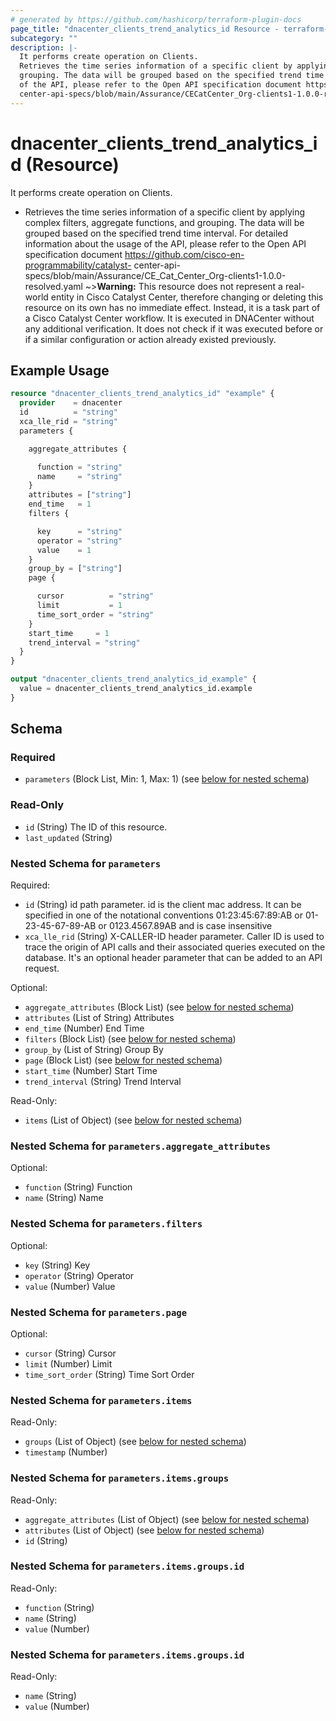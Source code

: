 ```yaml
---
# generated by https://github.com/hashicorp/terraform-plugin-docs
page_title: "dnacenter_clients_trend_analytics_id Resource - terraform-provider-dnacenter"
subcategory: ""
description: |-
  It performs create operation on Clients.
  Retrieves the time series information of a specific client by applying complex filters, aggregate functions, and
  grouping. The data will be grouped based on the specified trend time interval. For detailed information about the usage
  of the API, please refer to the Open API specification document https://github.com/cisco-en-programmability/catalyst-
  center-api-specs/blob/main/Assurance/CECatCenter_Org-clients1-1.0.0-resolved.yaml
---
```


# dnacenter_clients_trend_analytics_id (Resource)

It performs create operation on Clients.

- Retrieves the time series information of a specific client by applying complex filters, aggregate functions, and
grouping. The data will be grouped based on the specified trend time interval. For detailed information about the usage
of the API, please refer to the Open API specification document https://github.com/cisco-en-programmability/catalyst-
center-api-specs/blob/main/Assurance/CE_Cat_Center_Org-clients1-1.0.0-resolved.yaml
~>**Warning:**
This resource does not represent a real-world entity in Cisco Catalyst Center, therefore changing or deleting this resource on its own has no immediate effect.
Instead, it is a task part of a Cisco Catalyst Center workflow. It is executed in DNACenter without any additional verification. It does not check if it was executed before or if a similar configuration or action already existed previously.

## Example Usage

```terraform
resource "dnacenter_clients_trend_analytics_id" "example" {
  provider    = dnacenter
  id          = "string"
  xca_lle_rid = "string"
  parameters {

    aggregate_attributes {

      function = "string"
      name     = "string"
    }
    attributes = ["string"]
    end_time   = 1
    filters {

      key      = "string"
      operator = "string"
      value    = 1
    }
    group_by = ["string"]
    page {

      cursor          = "string"
      limit           = 1
      time_sort_order = "string"
    }
    start_time     = 1
    trend_interval = "string"
  }
}

output "dnacenter_clients_trend_analytics_id_example" {
  value = dnacenter_clients_trend_analytics_id.example
}
```

<!-- schema generated by tfplugindocs -->
## Schema

### Required

- `parameters` (Block List, Min: 1, Max: 1) (see [below for nested schema](#nestedblock--parameters))

### Read-Only

- `id` (String) The ID of this resource.
- `last_updated` (String)

<a id="nestedblock--parameters"></a>
### Nested Schema for `parameters`

Required:

- `id` (String) id path parameter. id is the client mac address. It can be specified in one of the notational conventions  01:23:45:67:89:AB or 01-23-45-67-89-AB or 0123.4567.89AB and is case insensitive
- `xca_lle_rid` (String) X-CALLER-ID header parameter. Caller ID is used to trace the origin of API calls and their associated queries executed on the database. It's an optional header parameter that can be added to an API request.

Optional:

- `aggregate_attributes` (Block List) (see [below for nested schema](#nestedblock--parameters--aggregate_attributes))
- `attributes` (List of String) Attributes
- `end_time` (Number) End Time
- `filters` (Block List) (see [below for nested schema](#nestedblock--parameters--filters))
- `group_by` (List of String) Group By
- `page` (Block List) (see [below for nested schema](#nestedblock--parameters--page))
- `start_time` (Number) Start Time
- `trend_interval` (String) Trend Interval

Read-Only:

- `items` (List of Object) (see [below for nested schema](#nestedatt--parameters--items))

<a id="nestedblock--parameters--aggregate_attributes"></a>
### Nested Schema for `parameters.aggregate_attributes`

Optional:

- `function` (String) Function
- `name` (String) Name


<a id="nestedblock--parameters--filters"></a>
### Nested Schema for `parameters.filters`

Optional:

- `key` (String) Key
- `operator` (String) Operator
- `value` (Number) Value


<a id="nestedblock--parameters--page"></a>
### Nested Schema for `parameters.page`

Optional:

- `cursor` (String) Cursor
- `limit` (Number) Limit
- `time_sort_order` (String) Time Sort Order


<a id="nestedatt--parameters--items"></a>
### Nested Schema for `parameters.items`

Read-Only:

- `groups` (List of Object) (see [below for nested schema](#nestedobjatt--parameters--items--groups))
- `timestamp` (Number)

<a id="nestedobjatt--parameters--items--groups"></a>
### Nested Schema for `parameters.items.groups`

Read-Only:

- `aggregate_attributes` (List of Object) (see [below for nested schema](#nestedobjatt--parameters--items--groups--aggregate_attributes))
- `attributes` (List of Object) (see [below for nested schema](#nestedobjatt--parameters--items--groups--attributes))
- `id` (String)

<a id="nestedobjatt--parameters--items--groups--aggregate_attributes"></a>
### Nested Schema for `parameters.items.groups.id`

Read-Only:

- `function` (String)
- `name` (String)
- `value` (Number)


<a id="nestedobjatt--parameters--items--groups--attributes"></a>
### Nested Schema for `parameters.items.groups.id`

Read-Only:

- `name` (String)
- `value` (Number)
